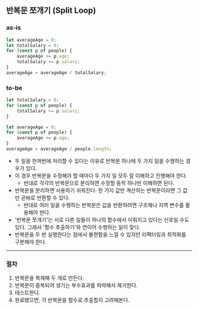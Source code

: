 ## 반복문 쪼개기 (Split Loop)

### as-is
```javascript
let averageAge = 0;
let totalSalary = 0;
for (const p of people) {
    averageAge += p.age;
    totalSalary += p.salary;
}
averageAge = averageAge / totalSalary;
```

### to-be
```javascript
let totalSalary = 0;
for (const p of people) {
    totalSalary += p.salary;
}

let averageAge = 0;
for (const p of people) {
    averageAge += p.age;
}
averageAge = averageAge / people.length;
```

* 두 일을 한꺼번에 처리할 수 있다는 이유로 반복문 하나에 두 가지 일을 수행하는 경우가 있다.
* 이 경우 반복문을 수정해야 할 때마다 두 가지 일 모두 잘 이해하고 진행해야 한다.
  * 반대로 각각의 반복문으로 분리하면 수정할 동작 하나만 이해하면 된다.
* 반복문을 분리하면 사용하기 쉬워진다. 한 가지 값만 계산하는 반복문이라면 그 값만 곧바로 반환할 수 있다.
  * 반대로 여러 일을 수행하는 반복문은 값을 반환하려면 구조체나 지역 변수를 활용해야 한다.
* '반복문 쪼개기'는 서로 다른 일들이 하나의 함수에서 이뤄지고 있다는 신호일 수도 있다. 그래서 '함수 추출하기'와 연이어 수행하는 일이 잦다.
* 반복문을 두 번 실행한다는 점에서 불편함을 느낄 수 있지만 리팩터링과 최적화를 구분해야 한다.

- - -

### 절차
1. 반복문을 복제해 두 개로 만든다.
2. 반복문이 중복되어 생기는 부수효과를 파악해서 제거한다.
3. 테스트한다.
4. 완료됐으면, 각 반복문을 함수로 추출할지 고려해본다.
